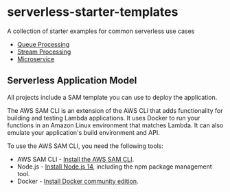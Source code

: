 # serverless-starter-templates
A collection of starter examples for common serverless use cases

* [Queue Processing](queue-processing-sqs-lambda)
* [Stream Processing](stream-processing-kinesis-lambda)
* [Microservice](microservice-api-lambda)


## Serverless Application Model
All projects include a SAM template you can use to deploy the application.

The AWS SAM CLI is an extension of the AWS CLI that adds functionality for building and testing Lambda applications. It uses Docker to run your functions in an Amazon Linux environment that matches Lambda. It can also emulate your application's build environment and API.

To use the AWS SAM CLI, you need the following tools:

* AWS SAM CLI - [Install the AWS SAM CLI](https://docs.aws.amazon.com/serverless-application-model/latest/developerguide/serverless-sam-cli-install.html).
* Node.js - [Install Node.js 14](https://nodejs.org/en/), including the npm package management tool.
* Docker - [Install Docker community edition](https://hub.docker.com/search/?type=edition&offering=community).
